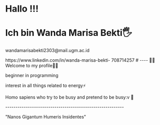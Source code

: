 # Hallo !!!
# Ich bin Wanda Marisa Bekti🖐
<p> wandamarisabekti2303@mail.ugm.ac.id
<p> https://www.linkedin.com/in/wanda-marisa-bekti-
708714257
# ----
🌻🌻Welcome to my profile🌻🌻
<p> beginner in programming
<p> interest in all things related to energy⚡
<p> Homo sapiens who try to be busy and pretend to be busy:v 🦉
<p> ----------------------------------------------------------
<p> 
<p> "Nanos Gigantum Humeris Insidentes"
